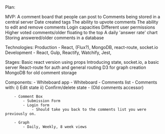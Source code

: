Plan:


MVP:
	A comment board that people can post to
	Comments being stored in a central server
	Date created tags
	The ability to upvote comments
	The ability to edit and remove comments
	Login capacities
	Different user permissions
	Higher voted comments/older floating to the top
	A daily 'answer rate' chart
	Storing answered/older comments in a database

Technologies:
	Production - 	React, (Flux?), MongoDB, react-route, socket.io
	Development - 	React, Gulp, Reactify, Watchify, Jest,  

Stages:
	Basic react version using props
	Introducing state, socket.io, a basic server
	React-route for auth and general routing
	D3 for graph creation
	MongoDB for old comment storage

Components:
	- Whiteboard app
		- Whiteboard
			- Comments list
				- Comments with:
					i) 	Edit state 
					ii)	Confirm/delete state
			- (Old comments accessor)

		- Comment Box
			- Submission Form
			- Login form 
				- Should take you back to the comments list you were 	previously on.

		- Graph 
			- Daily, Weekly, 8 week views
